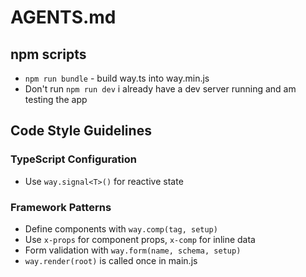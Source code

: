 # AGENTS.md

## npm scripts

- `npm run bundle` - build way.ts into way.min.js
- Don't run `npm run dev` i already have a dev server running and am testing the app

## Code Style Guidelines

### TypeScript Configuration

- Use `way.signal<T>()` for reactive state

### Framework Patterns

- Define components with `way.comp(tag, setup)`
- Use `x-props` for component props, `x-comp` for inline data
- Form validation with `way.form(name, schema, setup)`
- `way.render(root)` is called once in main.js
